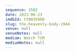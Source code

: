 ```yaml
---
sequence: 1502
date: 2023-06-23
imdbId: tt0035980
slug: the-heavenly-body-1944
venue: null
venueNotes: null
medium: Watch TCM
mediumNotes: null
---
```

